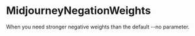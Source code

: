 # MidjourneyNegationWeights
 When you need stronger negative weights than the default --no parameter.
